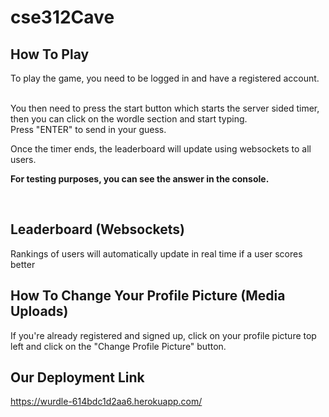 # cse312Cave

## How To Play
To play the game, you need to be logged in and have a registered account.

<br>
You then need to press the start button which starts the server sided timer, then you can click on the wordle section and start typing.

<br>
Press "ENTER" to send in your guess.

<br>

Once the timer ends, the leaderboard will update using websockets to all users.

**For testing purposes, you can see the answer in the console.**

<br>

## Leaderboard (Websockets)
Rankings of users will automatically update in real time if a user scores better 


## How To Change Your Profile Picture (Media Uploads)
If you're already registered and signed up, click on your profile picture top left and click on the "Change Profile Picture" button.


## Our Deployment Link
https://wurdle-614bdc1d2aa6.herokuapp.com/

